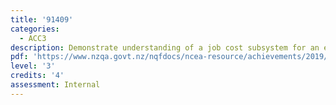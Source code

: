 ```yaml
---
title: '91409'
categories:
  - ACC3
description: Demonstrate understanding of a job cost subsystem for an entity
pdf: 'https://www.nzqa.govt.nz/nqfdocs/ncea-resource/achievements/2019/as91409.pdf'
level: '3'
credits: '4'
assessment: Internal
---
```


